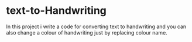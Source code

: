 # text-to-Handwriting
In this project i write a code for converting text to handwriting and you can also change a colour of handwriting just by replacing colour name.
